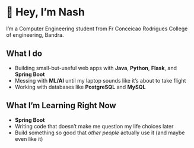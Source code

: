 # 👋 Hey, I’m Nash

I’m a Computer Engineering student from Fr Conceicao Rodrigues College of engineering, Bandra.

## What I do
- Building small-but-useful web apps with **Java**, **Python**, **Flask**, and **Spring Boot**  
- Messing with **ML/AI** until my laptop sounds like it’s about to take flight  
- Working with databases like **PostgreSQL** and **MySQL**

## What I’m Learning Right Now
- **Spring Boot** 
- Writing code that doesn’t make me question my life choices later
- Build something so good that *other people* actually use it (and maybe even like it)

 

<!--
**nash-ds/nash-ds** is a ✨ _special_ ✨ repository because its `README.md` (this file) appears on your GitHub profile.

Here are some ideas to get you started:

- 🔭 I’m currently working on ...
- 🌱 I’m currently learning ...
- 👯 I’m looking to collaborate on ...
- 🤔 I’m looking for help with ...
- 💬 Ask me about ...
- 📫 How to reach me: ...
- 😄 Pronouns: ...
- ⚡ Fun fact: ...
-->
